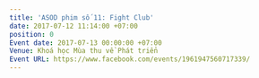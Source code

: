 ```yaml
---
title: 'ASOD phim số 11: Fight Club'
date: 2017-07-12 11:14:00 +07:00
position: 0
Event date: 2017-07-13 00:00:00 +07:00
Venue: Khoá học Mùa thu về Phát triển
Event URL: https://www.facebook.com/events/1961947560717339/
---
```


